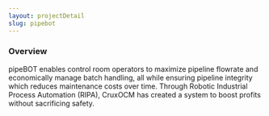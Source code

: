 ```yaml
---
layout: projectDetail
slug: pipebot
---
```


### Overview

pipeBOT enables control room operators to maximize pipeline flowrate and economically manage batch handling, all while ensuring pipeline integrity which reduces maintenance costs over time. Through Robotic Industrial Process Automation (RIPA), CruxOCM has created a system to boost profits without sacrificing safety.
